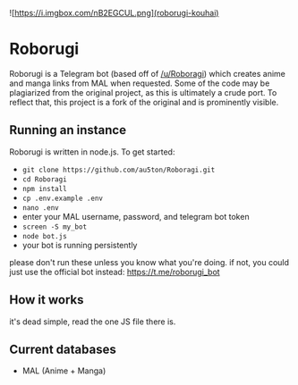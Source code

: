 ![https://i.imgbox.com/nB2EGCUL.png](roborugi-kouhai)

# Roborugi
Roborugi is a Telegram bot (based off of [/u/Roboragi](https://www.reddit.com/user/Roboragi/)) which creates anime and manga links from MAL when requested. Some of the code may be plagiarized from the original project, as this is ultimately a crude port. To reflect that, this project is a fork of the original and is prominently visible.

## Running an instance
Roborugi is written in node.js. To get started:
- `git clone https://github.com/au5ton/Roboragi.git`
- `cd Roboragi`
- `npm install`
- `cp .env.example .env`
- `nano .env`
- enter your MAL username, password, and telegram bot token
- `screen -S my_bot`
- `node bot.js`
- your bot is running persistently

please don't run these unless you know what you're doing. if not, you could just use the official bot instead: https://t.me/roborugi_bot

## How it works
it's dead simple, read the one JS file there is.

## Current databases
- MAL (Anime + Manga)
